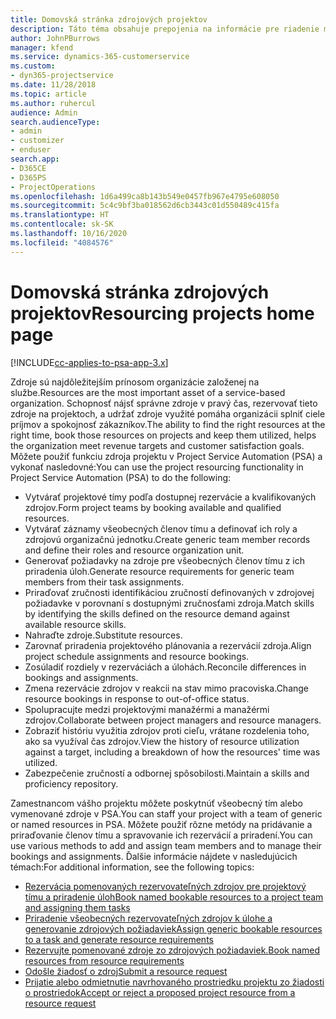 ```yaml
---
title: Domovská stránka zdrojových projektov
description: Táto téma obsahuje prepojenia na informácie pre riadenie možností v Project Service Automation (PSA) pre Dynamics 365.
author: JohnPBurrows
manager: kfend
ms.service: dynamics-365-customerservice
ms.custom:
- dyn365-projectservice
ms.date: 11/28/2018
ms.topic: article
ms.author: ruhercul
audience: Admin
search.audienceType:
- admin
- customizer
- enduser
search.app:
- D365CE
- D365PS
- ProjectOperations
ms.openlocfilehash: 1d6a499ca8b143b549e0457fb967e4795e608050
ms.sourcegitcommit: 5c4c9bf3ba018562d6cb3443c01d550489c415fa
ms.translationtype: HT
ms.contentlocale: sk-SK
ms.lasthandoff: 10/16/2020
ms.locfileid: "4084576"
---
```

# <a name="resourcing-projects-home-page"></a><span data-ttu-id="78928-103">Domovská stránka zdrojových projektov</span><span class="sxs-lookup"><span data-stu-id="78928-103">Resourcing projects home page</span></span>

[!INCLUDE[cc-applies-to-psa-app-3.x](../includes/cc-applies-to-psa-app-3x.md)]

<span data-ttu-id="78928-104">Zdroje sú najdôležitejším prínosom organizácie založenej na službe.</span><span class="sxs-lookup"><span data-stu-id="78928-104">Resources are the most important asset of a service-based organization.</span></span> <span data-ttu-id="78928-105">Schopnosť nájsť správne zdroje v pravý čas, rezervovať tieto zdroje na projektoch, a udržať zdroje využité pomáha organizácii splniť ciele príjmov a spokojnosť zákazníkov.</span><span class="sxs-lookup"><span data-stu-id="78928-105">The ability to find the right resources at the right time, book those resources on projects and keep them utilized, helps the organization meet revenue targets and customer satisfaction goals.</span></span> <span data-ttu-id="78928-106">Môžete použiť funkciu zdroja projektu v Project Service Automation (PSA) a vykonať nasledovné:</span><span class="sxs-lookup"><span data-stu-id="78928-106">You can use the project resourcing functionality in Project Service Automation (PSA) to do the following:</span></span>

- <span data-ttu-id="78928-107">Vytvárať projektové tímy podľa dostupnej rezervácie a kvalifikovaných zdrojov.</span><span class="sxs-lookup"><span data-stu-id="78928-107">Form project teams by booking available and qualified resources.</span></span>
- <span data-ttu-id="78928-108">Vytvárať záznamy všeobecných členov tímu a definovať ich roly a zdrojovú organizačnú jednotku.</span><span class="sxs-lookup"><span data-stu-id="78928-108">Create generic team member records and define their roles and resource organization unit.</span></span>
- <span data-ttu-id="78928-109">Generovať požiadavky na zdroje pre všeobecných členov tímu z ich priradenia úloh.</span><span class="sxs-lookup"><span data-stu-id="78928-109">Generate resource requirements for generic team members from their task assignments.</span></span>
- <span data-ttu-id="78928-110">Priraďovať zručnosti identifikáciou zručností definovaných v zdrojovej požiadavke v porovnaní s dostupnými zručnosťami zdroja.</span><span class="sxs-lookup"><span data-stu-id="78928-110">Match skills by identifying the skills defined on the resource demand against available resource skills.</span></span>
- <span data-ttu-id="78928-111">Nahraďte zdroje.</span><span class="sxs-lookup"><span data-stu-id="78928-111">Substitute resources.</span></span>
- <span data-ttu-id="78928-112">Zarovnať priradenia projektového plánovania a rezervácií zdroja.</span><span class="sxs-lookup"><span data-stu-id="78928-112">Align project schedule assignments and resource bookings.</span></span>
- <span data-ttu-id="78928-113">Zosúladiť rozdiely v rezerváciách a úlohách.</span><span class="sxs-lookup"><span data-stu-id="78928-113">Reconcile differences in bookings and assignments.</span></span>
- <span data-ttu-id="78928-114">Zmena rezervácie zdrojov v reakcii na stav mimo pracoviska.</span><span class="sxs-lookup"><span data-stu-id="78928-114">Change resource bookings in response to out-of-office status.</span></span>
- <span data-ttu-id="78928-115">Spolupracujte medzi projektovými manažérmi a manažérmi zdrojov.</span><span class="sxs-lookup"><span data-stu-id="78928-115">Collaborate between project managers and resource managers.</span></span>
- <span data-ttu-id="78928-116">Zobraziť históriu využitia zdrojov proti cieľu, vrátane rozdelenia toho, ako sa využíval čas zdrojov.</span><span class="sxs-lookup"><span data-stu-id="78928-116">View the history of resource utilization against a target, including a breakdown of how the resources' time was utilized.</span></span>
- <span data-ttu-id="78928-117">Zabezpečenie zručností a odbornej spôsobilosti.</span><span class="sxs-lookup"><span data-stu-id="78928-117">Maintain a skills and proficiency repository.</span></span>


<span data-ttu-id="78928-118">Zamestnancom vášho projektu môžete poskytnúť všeobecný tím alebo vymenované zdroje v PSA.</span><span class="sxs-lookup"><span data-stu-id="78928-118">You can staff your project with a team of generic or named resources in PSA.</span></span> <span data-ttu-id="78928-119">Môžete použiť rôzne metódy na pridávanie a priraďovanie členov tímu a spravovanie ich rezervácií a priradení.</span><span class="sxs-lookup"><span data-stu-id="78928-119">You can use various methods to add and assign team members and to manage their bookings and assignments.</span></span> <span data-ttu-id="78928-120">Ďalšie informácie nájdete v nasledujúcich témach:</span><span class="sxs-lookup"><span data-stu-id="78928-120">For additional information, see the following topics:</span></span>

- [<span data-ttu-id="78928-121">Rezervácia pomenovaných rezervovateľných zdrojov pre projektový tímu a priradenie úloh</span><span class="sxs-lookup"><span data-stu-id="78928-121">Book named bookable resources to a project team and assigning them tasks</span></span>](assign-named-bookable-resource.md)
- [<span data-ttu-id="78928-122">Priradenie všeobecných rezervovateľných zdrojov k úlohe a generovanie zdrojových požiadaviek</span><span class="sxs-lookup"><span data-stu-id="78928-122">Assign generic bookable resources to a task and generate resource requirements</span></span>](assign-generic-bookable-resource.md)
- [<span data-ttu-id="78928-123">Rezervujte pomenované zdroje zo zdrojových požiadaviek.</span><span class="sxs-lookup"><span data-stu-id="78928-123">Book named resources from resource requirements</span></span>](book-named-resource.md)
- [<span data-ttu-id="78928-124">Odošle žiadosť o zdroj</span><span class="sxs-lookup"><span data-stu-id="78928-124">Submit a resource request</span></span>](submit-resource-request.md)
- [<span data-ttu-id="78928-125">Prijatie alebo odmietnutie navrhovaného prostriedku projektu zo žiadosti o prostriedok</span><span class="sxs-lookup"><span data-stu-id="78928-125">Accept or reject a proposed project resource from a resource request</span></span>](accept-reject-proposed-resource.md)
